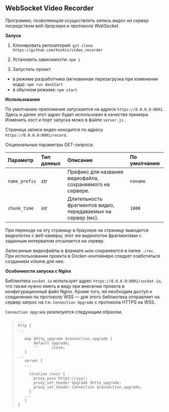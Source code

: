 ## WebSocket Video Recorder ##

_Программа, позволяющая осуществлять запись видео на сервер посредством веб-браузера и протокола WebSocket._


__Запуск__

1. Клонировать репозиторий:  `git clone https://github.com/4in4in/video_recorder`

2. Установить зависимости: `npm i`

3. Запустить проект 

- в режиме разработчика (мгновенная перезагрузка при изменении кода): `npm run devStart`
- в обычном режиме: `npm start`


__Использование__

По умолчанию приложение запускается на адресе `https://0.0.0.0:8001`. Здесь и далее этот адрес будет использован в качестве примера. Изменить хост и порт запуска можо в файле `server.js` .

Страница записи видео находится по адресу `https://0.0.0.0:8001/record`.

Опциональные параметры GET-запроса:

| Параметр      | Тип данных  | Описание                                                    | По умолчанию
|:---           |:---         |:---                                                         |:---
| `name_prefix` | _str_       | Префикс для названия видеофайла, сохраняемого на сервере.   | `noname`
| `chunk_time`  | _int_       | Длительность фрагментов видео, передаваемых на сервер (мс). | `1000`

При переходе на эту страницу в браузере на страницу выводится видеопоток с веб-камеры; этот же видеопоток фрагментами с заданным интервалом отсылается на сервер.

Записанные видеофайлы в формате `webm` сохраняются в папке `./rec`. При использовании проекта в Docker-контейнере следует озаботиться созданием volume для нее. 

__Особенности запуска с Nginx__

Библиотека `socket.io` использует адрес `https://0.0.0.0:8001/socket.io`, что также нужно иметь в виду при внесении проекта в конфигурационный файл Nginx. Кроме того, ей необходим доступ к соединению по протоколу WSS — для этого библиотека отправляет на сервер запрос на т.н. `Connection Upgrade` с протокола HTTPS на WSS.

`Connection Upgrade` реализуется следующим образом.

>```
>...
>http {
>...
>
>    map $http_upgrade $connection_upgrade {
>        default upgrade;
>        ''      close;
>    }
>...
>    server {  
>    ...
>    
>      location /xxx/ {
>        proxy_pass https://yyy/;
>        proxy_set_header Upgrade $http_upgrade;
>        proxy_set_header Connection $connection_upgrade;
>      }
>    ...
>    }
>}
>```